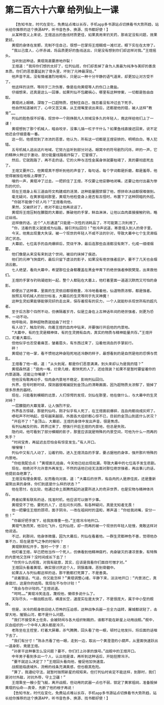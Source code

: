 # 第二百六十六章 给列仙上一课
        【告知书友，时代在变化，免费站点难以长存，手机app多书源站点切换看书大势所趋，站长给你推荐的这个换源APP，听书音色多、换源、找书都好使！】
       从某种意义上来说，王煊送出的鱼线材质更佳，如果真用来钓天药，那肯定没有问题，效果更好。
       黄琨的身体在发颤，克制不住自己，很想一巴掌将王煊糊成一滩烂泥，眼下实在在太惨了。
       “我以己度人，心怀赤诚，将品质更好的鱼线送出，只是没有想到你们却这样对我。”王煊摇头。
       当听到这种话，黄琨简直要原地炸裂！
       王煊道：“我将你们想的太好了，位列仙班，你们却丢掉了身为人类最为纯净与美好的善良本质。你们的恶意蔓延到了骨头里，坏到了元神最深处。”
       他声音不高，没有情绪激烈地喝斥，只是以一种十分平静的语气道来，却更加让对方受不了。
       他这样的淡然，等同于二次伤害，像是在向黄琨等人的伤口上撒盐。
       仔细想来，还真是这么一回事，如果列仙不包藏祸心，哪里有这种惨案，一切都是咎由自取。
       黄琨闭上眼睛，深吸了一口超物质，控制住自己，强忍着没有冲过去下死手。
       他自然知道被坑了，心中又苦又痛，从王煊嘴里说出来后，还都是他的错，被人这样“教育”……
       列仙的脸色很不好看，现世中一个刚挣脱凡人领域没多久的年轻人，竟这样给他们上了一课！
       黄琨想到了那个机械人，暗自咬牙，没事儿插一杠子干什么？如果鱼线直接还回来，说不定他还会仔细查看一番。
       这一刻，他感觉到了浓浓的恶意，他认为，所有这一切都是王煊安排的，明明白白，等人犯错。
       五号机械人逃出这片地域，它努力监听到部分对话，眼窝中的符号剧烈闪烁，砰的一声，它的精神火种过于激动，部分能量线路板炸裂了，它冒烟了。
       然后，它就跑路了，再不走的话，它的火种与活性金属身体就要枯竭了，真的要彻底死去了。
       王煊又要开口，但黄琨真不想听到他的声音了，每句话，每个字词都是折磨，都是羞辱，他觉得被按在地板上摩擦了。
       嗖的一声，黄琨冲了过去，一把抓住了王煊，不仅要让他安静地闭嘴，还要让他付出最为惨烈的代价。
       现在王煊身上有三道由符文构建成的涟漪，这种能量圈禁锢了他，想拼命决战都很难做到。
       毫无疑问，在黄家祖祠那里，黄琨为他检查身上是否有古怪时，布置下了这种阴暗的外招。
       “你就不能做个好人吗？”王煊看向他。
       果然，又被挤对了，绝对不能让他再说话了。
       黄琨将王煊压制在朦胧的大幕前，撕破他的手掌，鲜血淋淋，让他以血肉直接接触钓钩，略过丝线。
       这样做的话，这个“人形通道”只能是一次性的消耗品了，不可能第二次利用了。
       “你，活着的意义就是成为仙路，接引列仙回归！”他冷声说道，寒意侵入到人的骨子里。
       今天，他竟出现重大失误，被一个现世的年轻人不咸不淡的针对，导致大幕中七个生灵濒临消亡状态。
       大幕前，七位高手的血肉爆碎后，焚烧干净，最后连那些血液都没有剩下，化成一缕缕烟雾。
       他们像是从来没有来到这个世间，被旧约抹掉了痕迹。
       他们的元神飞快腐朽，最后只留下虚淡的影子，如果没有绝世强者庇护，要不了几天也会烟消云散。
       七人绝望，看向大幕中，希望那位全身都覆盖在黑金甲胄下的绝世强者挣脱樊笼，出来救他们。
       王煊的手掌与钓钩凝结到一起，整个人都贴在大墓上，他盯着里面一道道沉默而又可怕的身影。
       即便出了这种事，里面的生灵依旧都很稳重，冷冷地看着他，仙道物质浓郁，都是强者。
       按照五号机械人的划分标准，大幕后的生灵等同于先天神魔！
       这种生灵如果能够能够完好的走出来，保存着现有的实力，一个人就能秒杀现世所有的超凡者。
       至于后方那个岿然不动，仿佛隔着岁月，似是立身在上古神话年间的绝世强者，则更为恐怖，一动不动。
       他呼吸间，那种超物质就扭曲了时空！
       有人动了，触及钓钩，向着王煊的血肉中钻来，并要强行开启他的内景地。
       “大幕中，有的生灵是精神体，有的生灵拥有血肉，真实的物质与精神能量共存。”王煊开口，盯着大幕后。
       但他似乎也忍受着痛苦，皱着眉头，有东西过来了，沿着他淌血的手掌前行。
       砰！
       黄琨给了他一掌，看不惯他这种身陷死地还冷静的样子，最想看到的是自然是他的恐惧与慌乱。
       王煊看了他一眼，道：“从头到尾，都是你们恶意满满，到头来却认为是我的错？”
       黄琨森然道：“腐肉一堆，烂骨几根，都快死的人了，还给我装？如果不是暂时要留着你的内景道路，还能让你嘴硬？”
       但他没有敢再动手，怕肉身内景地不稳定，影响列仙回归。
       外界，信号时断时续，探测器很难捕捉到金顶山的清晰画面，因为超物质太浓郁了，毁掉了很多昂贵的器材。
       现在，只能看到模糊的远景，人们惊愕的发现，剑仙在那里，他在做什么，与大幕中的生灵对峙？
       一层朦胧的大幕笼罩，让人强烈不安。
       外界各方惊疑，那是列仙吗，刚才似乎有人死了，在王煊面前爆碎，连血肉都烧成灰烬了。
       哧啦声不时响起，信号越来越弱，外面各大组织都心惊不已，目前的金顶山到底什么状况？
       “开启不了！”金顶山，大幕前，王煊的身体中发出声音，很是焦虑。
       有列仙触及钓钩，跨界过来了，想强行开启王煊的内景地，但总是失败。
       隐约间，他可看到了部分模糊的影子，那里应该就是特殊的内景空间，可他为什么一而再的失手？
       “时间宝贵，再延迟去恐怕会有惊变发生。”有人开口。
       嗖嗖嗖！
       列仙中又有几人动了，沿着钓钩，进入王煊流血的手掌，要占据他的身体，强开那片特殊的内景地。
       “你给我配合点！”黄琨面孔扭曲，今天他已经出现纰漏，导致大幕中的七位高手发生悲剧。
       现在，他绝对不允许意外再发生，不然的话他已经无法面对那位绝世强者，再出事儿的话，他提前自绝算了。
       王煊没有理会黄琨，反而看向对面，道：“大幕后的世界，有血肉的人是原住民，还是重新凝聚出来的身体，你们到底是什么样的状态？”
       他在思忖，在比较，他通过命土蒸腾而起的迷雾所进入的奇异世界，也是实物与精神体共存。
       两者如果有联系的话，找准时机，他应该可以做不少事。
       黄琨受不了他，要死的人了，还在问东问西，有各种疑问，真是无知者无畏！
       他一把攥住王煊的颈项，面子阴冷，一改在祖祠时的温和，寒声道：“你给我闭嘴，安分一些！”
       “你最好把手放下，给我放尊重一些。”王煊冷冷地开口。
       黄琨气急而笑，他羽化飞升，位列仙班，却一而再的被一个现世的年轻人轻慢，竟敢这样对他说话。
       不过，刹那间，他身体微僵，因为大幕后，列仙在看着他。一群生灵都神色不善，觉得他办事不力，现在是意气之争的时候吗？
       黄琨默默松开手，暂时一个字：忍！
       他盯着王煊，早已把他当作一个死人，仿佛看到他精神腐朽，肉身破灭的凄凉景象，有特殊的内景地又怎样？没时间成长下去了！
       “你凭什么仇视我，对我有敌意，其实，应该是我看你们面目可憎才对。”
       王煊回头看着黄琨，确实很讨厌这个人，阴狠毒辣，恶到骨髓中。
       如果古人与列仙都这样的话，那干脆都打死算了，不是善类。
       “说着狠话，气话，你又能怎样？”黄琨调整心绪，平静下来，淡淡地开口：“内景消亡，真身腐烂，这是你的结局。我现在不与你计较！”
       “我会与你计较的。”王煊说道。
       “呵呵……”黄琨冷笑连连，蔑视他，懒得多说什么了。
       天际尽头，一艘战舰出现，横渡长空，速度实在是太快了，不是很庞大，属于中小型的舰体。
       但是，冰冷的舰身依旧给人恐怖的压迫感，这种战争兵器一旦全力运转，屠城都说轻了，击穿大地，摧毁山河，都不是什么问题。
       “我们不接受本土任务，会被财阀与各大组织制裁的，谁都不能在新星上动用战舰。”舰中，灰血组织的一个中年人满头都是冷汗。
       老陈坐在主控室，盯着大屏幕，杀气腾腾，回头看了他一眼，顿时让他发抖，将后面的话咽下去了。
       “我们有分寸！”陈永杰看了他一眼，走到一边，取出一个黄澄澄的小葫芦，从里面快速跃出一道身影，竟是王煊。
       “孙家干这种事怎么没问题？要不，你们打上孙家的旗号。”战舰中的王煊开口。
       中年男子看到多出一个人，认出他是谁，再听到这种话后，开始狂擦冷汗。
       “要不就这么决定了？”王煊回头看向他，催促他加快速度。
       战舰抵临虞城外，流畅的线条充满美感，但也极其危险。
       “算了，我遵纪守法，就暂时按照新星的规矩来。但打列仙时肯定不能这样，到那时，我们是对付外敌，对抗外辱，守土卫疆！”
       王煊乘坐一艘小型飞艇，离开战舰，但动用的武器一点也不弱，锁定了黄家祖祠，准备毁掉黄琨的仙命——真骨，先断了他的根子再说！
       【告知书友，时代在变化，免费站点难以长存，手机app多书源站点切换看书大势所趋，站长给你推荐的这个换源APP，听书音色多、换源、找书都好使！】